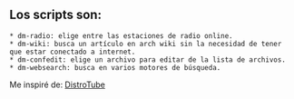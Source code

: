 ## Los scripts son:
    * dm-radio: elige entre las estaciones de radio online.
    * dm-wiki: busca un artículo en arch wiki sin la necesidad de tener que estar conectado a internet.
    * dm-confedit: elige un archivo para editar de la lista de archivos.
    * dm-websearch: busca en varios motores de búsqueda.

Me inspiré de: [DistroTube](https://distro.tube/ "Página principal de DT.")
